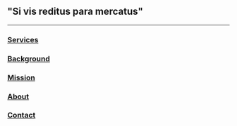 
## "Si vis reditus para mercatus"
___________________________________________________________________________________________________________________________________________________________________

### [Services](./services.md)

### [Background](./background.md)

### [Mission](./mission.md)

### [About](./about.md)

### [Contact](./contact.md)

